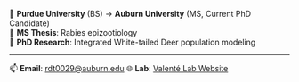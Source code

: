 🔬 **Purdue University** (BS) → **Auburn University** (MS, Current PhD Candidate)  
🦠 **MS Thesis**: Rabies epizootiology  
🦌 **PhD Research**: Integrated White-tailed Deer population modeling  

---

📫 **Email**: [rdt0029@auburn.edu](mailto:rdt0029@auburn.edu)  🌐 **Lab**: [Valenté Lab Website](https://valentelab.auburn.edu/)  



